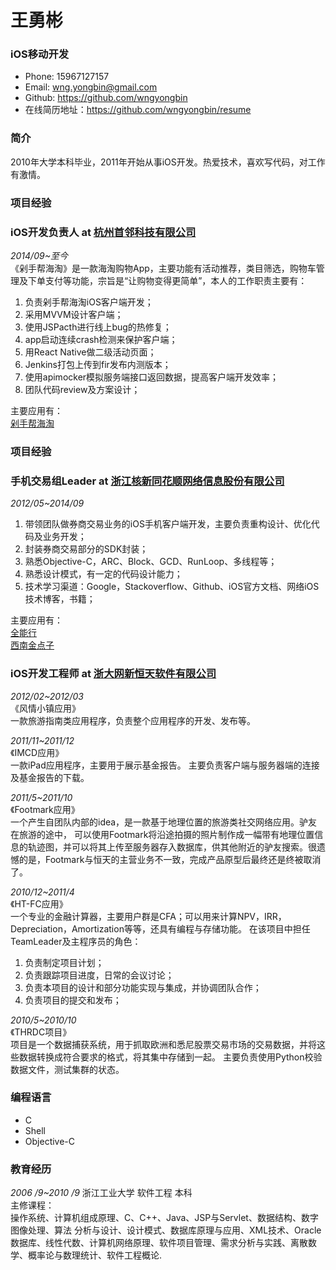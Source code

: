 王勇彬
=============

### iOS移动开发

- Phone: 15967127157
- Email: wng.yongbin@gmail.com
- Github: https://github.com/wngyongbin
- 在线简历地址：https://github.com/wngyongbin/resume

### 简介
2010年大学本科毕业，2011年开始从事iOS开发。热爱技术，喜欢写代码，对工作有激情。  

### 项目经验
### **iOS开发负责人** at [杭州首邻科技有限公司](http://m.fine3q.com/home-w/index.html)   
*2014/09~至今*  
《剁手帮海淘》是一款海淘购物App，主要功能有活动推荐，类目筛选，购物车管理及下单支付等功能，宗旨是“让购物变得更简单”，本人的工作职责主要有：  
1. 负责剁手帮海淘iOS客户端开发；  
2. 采用MVVM设计客户端；  
3. 使用JSPacth进行线上bug的热修复；  
4. app启动连续crash检测来保护客户端；  
5. 用React Native做二级活动页面；  
6. Jenkins打包上传到fir发布内测版本；  
7. 使用apimocker模拟服务端接口返回数据，提高客户端开发效率；  
8. 团队代码review及方案设计；    

主要应用有：  
[剁手帮海淘](https://itunes.apple.com/cn/app/剁手帮海淘-全球正品免税店海外购首选/id950199368?mt=8)  

### 项目经验
### **手机交易组Leader** at [浙江核新同花顺网络信息股份有限公司](http://www.10jqka.com.cn/)   
*2012/05~2014/09*  
1. 带领团队做券商交易业务的iOS手机客户端开发，主要负责重构设计、优化代码及业务开发；  
2. 封装券商交易部分的SDK封装；  
3. 熟悉Objective-C，ARC、Block、GCD、RunLoop、多线程等；  
4. 熟悉设计模式，有一定的代码设计能力；  
5. 技术学习渠道：Google，Stackoverflow、Github、iOS官方文档、网络iOS技术博客，书籍；  

主要应用有：  
[全能行](https://itunes.apple.com/cn/app/quan-neng-xing-yong-jin-bao/id864573656?mt=8)  
[西南金点子](https://itunes.apple.com/cn/app/xi-nan-jin-dian-zi/id887385357?mt=8)  


### **iOS开发工程师** at [浙大网新恒天软件有限公司](http://www.hengtiansoft.com/zh)  
*2012/02~2012/03*  
《风情小镇应用》  
一款旅游指南类应用程序，负责整个应用程序的开发、发布等。


*2011/11~2011/12*  
《IMCD应用》  
一款iPad应用程序，主要用于展示基金报告。 主要负责客户端与服务器端的连接及基金报告的下载。      

*2011/5~2011/10*  
《Footmark应用》  
一个产生自团队内部的idea，是一款基于地理位置的旅游类社交网络应用。驴友在旅游的途中，
可以使用Footmark将沿途拍摄的照片制作成一幅带有地理位置信息的轨迹图，并可以将其上传至服务器存入数据库，供其他附近的驴友搜索。很遗憾的是，Footmark与恒天的主营业务不一致，完成产品原型后最终还是终被取消了。  

*2010/12~2011/4*  
《HT-FC应用》  
一个专业的金融计算器，主要用户群是CFA；可以用来计算NPV，IRR，Depreciation，Amortization等等，还具有编程与存储功能。 在该项目中担任TeamLeader及主程序员的角色：   
1. 负责制定项目计划；  
2. 负责跟踪项目进度，日常的会议讨论；  
3. 负责本项目的设计和部分功能实现与集成，并协调团队合作；  
4. 负责项目的提交和发布；   

*2010/5~2010/10*  
《THRDC项目》  
项目是一个数据捕获系统，用于抓取欧洲和悉尼股票交易市场的交易数据，并将这些数据转换成符合要求的格式，将其集中存储到一起。 主要负责使用Python校验数据文件，测试集群的状态。  


### 编程语言

- C
- Shell
- Objective-C


### 教育经历

*2006 /9~2010 /9*    浙江工业大学    软件工程	本科  
主修课程：  
操作系统、计算机组成原理、C、C++、Java、JSP与Servlet、数据结构、数字图像处理、算法
分析与设计、设计模式、数据库原理与应用、XML技术、Oracle数据库、线性代数、计算机网络原理、软件项目管理、需求分析与实践、离散数学、概率论与数理统计、软件工程概论.




